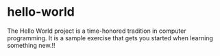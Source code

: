 # hello-world
The Hello World project is a time-honored tradition in computer programming. It is a sample exercise that gets you started when learning something new.!!
